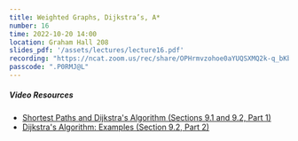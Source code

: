 ```yaml
---
title: Weighted Graphs, Dijkstra’s, A*
number: 16
time: 2022-10-20 14:00
location: Graham Hall 208
slides_pdf: '/assets/lectures/lecture16.pdf'
recording: "https://ncat.zoom.us/rec/share/OPHrmvzohoe0aYUQSXMQ2k-q_bKb2CD8ngpU5qK9zloIwKDji7VrH1d8u6MoAb6w.2CbfBF7Efb9E7On8"
passcode: ".P0RMJ@L"
---
```


##### Video Resources
- [Shortest Paths and Dijkstra's Algorithm (Sections 9.1 and 9.2, Part 1)](https://www.youtube.com/watch?v=jRlNVmRjdRk&list=PLEGCF-WLh2RJ5W-pt-KE9GUArTDzVwL1P&index=12)
- [Dijkstra's Algorithm: Examples (Section 9.2, Part 2)](https://www.youtube.com/watch?v=ahYhIzLklYo&list=PLEGCF-WLh2RJ5W-pt-KE9GUArTDzVwL1P&index=13)
